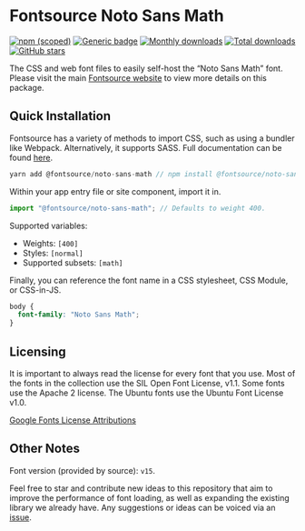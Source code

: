 # Fontsource Noto Sans Math

[![npm (scoped)](https://img.shields.io/npm/v/@fontsource/noto-sans-math?color=brightgreen)](https://www.npmjs.com/package/@fontsource/noto-sans-math) [![Generic badge](https://img.shields.io/badge/fontsource-passing-brightgreen)](https://github.com/fontsource/fontsource) [![Monthly downloads](https://badgen.net/npm/dm/@fontsource/noto-sans-math)](https://github.com/fontsource/fontsource) [![Total downloads](https://badgen.net/npm/dt/@fontsource/noto-sans-math)](https://github.com/fontsource/fontsource) [![GitHub stars](https://img.shields.io/github/stars/fontsource/fontsource.svg?style=social&label=Star)](https://github.com/fontsource/fontsource/stargazers)

The CSS and web font files to easily self-host the “Noto Sans Math” font. Please visit the main [Fontsource website](https://fontsource.org/fonts/noto-sans-math) to view more details on this package.

## Quick Installation

Fontsource has a variety of methods to import CSS, such as using a bundler like Webpack. Alternatively, it supports SASS. Full documentation can be found [here](https://fontsource.org/docs/introduction).

```javascript
yarn add @fontsource/noto-sans-math // npm install @fontsource/noto-sans-math
```

Within your app entry file or site component, import it in.

```javascript
import "@fontsource/noto-sans-math"; // Defaults to weight 400.
```

Supported variables:

- Weights: `[400]`
- Styles: `[normal]`
- Supported subsets: `[math]`

Finally, you can reference the font name in a CSS stylesheet, CSS Module, or CSS-in-JS.

```css
body {
  font-family: "Noto Sans Math";
}
```



## Licensing

It is important to always read the license for every font that you use.
Most of the fonts in the collection use the SIL Open Font License, v1.1. Some fonts use the Apache 2 license. The Ubuntu fonts use the Ubuntu Font License v1.0.

[Google Fonts License Attributions](https://fonts.google.com/attribution)

## Other Notes

Font version (provided by source): `v15`.

Feel free to star and contribute new ideas to this repository that aim to improve the performance of font loading, as well as expanding the existing library we already have. Any suggestions or ideas can be voiced via an [issue](https://github.com/fontsource/fontsource/issues).
